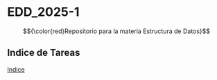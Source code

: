# EDD_2025-1
$${\color{red}Repositorio para la materia Estructura de Datos}$$
## Indice de Tareas 
[Indice](https://github.com/kno4/EDD_2025-1/blob/main/Tareas/INDICE_TAREAS.md)
